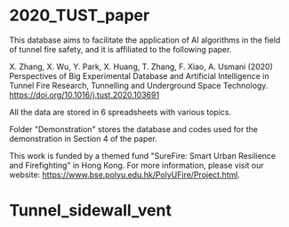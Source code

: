 #  2020_TUST_paper

This database aims to facilitate the application of AI algorithms in the field of tunnel fire safety, and it is affiliated to the following paper.

X. Zhang, X. Wu, Y. Park, X. Huang, T. Zhang, F. Xiao, A. Usmani (2020) Perspectives of Big Experimental Database and Artificial Intelligence in Tunnel Fire Research, Tunnelling and Underground Space Technology. https://doi.org/10.1016/j.tust.2020.103691

All the data are stored in 6 spreadsheets with various topics.

Folder "Demonstration" stores the database and codes used for the demonstration in Section 4 of the paper.

This work is funded by a themed fund "SureFire: Smart Urban Resilience and Firefighting" in Hong Kong. For more information, please visit our website: https://www.bse.polyu.edu.hk/PolyUFire/Project.html.

# Tunnel_sidewall_vent

